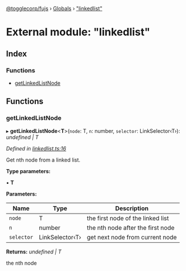 [@togglecorp/fujs](../README.md) › [Globals](../globals.md) › ["linkedlist"](_linkedlist_.md)

# External module: "linkedlist"

## Index

### Functions

* [getLinkedListNode](_linkedlist_.md#getlinkedlistnode)

## Functions

###  getLinkedListNode

▸ **getLinkedListNode**<**T**>(`node`: T, `n`: number, `selector`: LinkSelector‹T›): *undefined | T*

*Defined in [linkedlist.ts:16](https://github.com/toggle-corp/fujs/blob/25ba3d4/src/linkedlist.ts#L16)*

Get nth node from a linked list.

**Type parameters:**

▪ **T**

**Parameters:**

Name | Type | Description |
------ | ------ | ------ |
`node` | T | the first node of the linked list |
`n` | number | the nth node after the first node |
`selector` | LinkSelector‹T› | get next node from current node  |

**Returns:** *undefined | T*

the nth node
